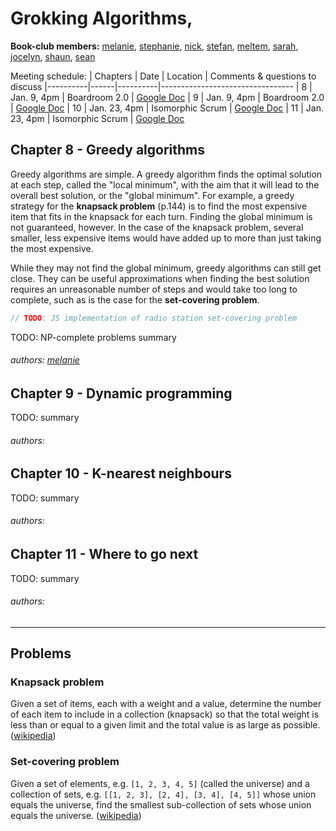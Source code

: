 # Grokking Algorithms,

[comment]: Links:
[melanie]: https://github.com/melaniebrgr
[stephanie]: https://github.com/stephanie56
[nick]: https://github.com/NicholasGWK
[stefan]: https://github.com/stefannew
[meltem]: https://github.com/turquoisemelon
[sarah]: https://github.com/srhboo
[jocelyn]: https://github.com/jocelynjeffrey
[shaun]: https://github.com/ShaunLloyd
[sean]: https://github.com/seanmay

**Book-club members:**
[melanie], [stephanie], [nick], [stefan], [meltem], [sarah], [jocelyn], [shaun], [sean]

Meeting schedule:
| Chapters | Date | Location | Comments & questions to discuss
|----------|------|----------|---------------------------------
| 8 | Jan. 9, 4pm | Boardroom 2.0 | [Google Doc](https://docs.google.com/document/d/1wYjQb_iBIHEaGA7MTJFRV886mVsftfS2W4rSmWT4A4k/edit?usp=sharing)
| 9 | Jan. 9, 4pm | Boardroom 2.0 | [Google Doc](https://docs.google.com/document/d/1wYjQb_iBIHEaGA7MTJFRV886mVsftfS2W4rSmWT4A4k/edit?usp=sharing)
| 10 | Jan. 23, 4pm | Isomorphic Scrum | [Google Doc](https://docs.google.com/document/d/1wYjQb_iBIHEaGA7MTJFRV886mVsftfS2W4rSmWT4A4k/edit?usp=sharing)
| 11 | Jan. 23, 4pm | Isomorphic Scrum | [Google Doc](https://docs.google.com/document/d/1wYjQb_iBIHEaGA7MTJFRV886mVsftfS2W4rSmWT4A4k/edit?usp=sharing)

## Chapter 8 - Greedy algorithms

Greedy algorithms are simple. A greedy algorithm finds the optimal solution at each step, called the "local minimum", with the aim that it will lead to the overall best solution, or the "global minimum". For example, a greedy strategy for the **knapsack problem** (p.144) is to find the most expensive item that fits in the knapsack for each turn. Finding the global minimum is not guaranteed, however. In the case of the knapsack problem, several smaller, less expensive items would have added up to more than just taking the most expensive.

While they may not find the global minimum, greedy algorithms can still get close. They can be useful approximations when finding the best solution requires an unreasonable number of steps and would take too long to complete, such as is the case for the **set-covering problem**.

```javascript
// TODO: JS implementation of radio station set-covering problem
```

TODO: NP-complete problems summary

###### authors: [melanie]

## Chapter 9 - Dynamic programming

TODO: summary

###### authors:

## Chapter 10 - K-nearest neighbours

TODO: summary

###### authors:

## Chapter 11 - Where to go next

TODO: summary

###### authors:

---

## Problems

### Knapsack problem

Given a set of items, each with a weight and a value, determine the number of each item to include in a collection (knapsack) so that the total weight is less than or equal to a given limit and the total value is as large as possible. ([wikipedia](https://en.wikipedia.org/wiki/Knapsack_problem))

### Set-covering problem

Given a set of elements, e.g. `[1, 2, 3, 4, 5]` (called the universe) and a collection of sets, e.g. `[[1, 2, 3], [2, 4], [3, 4], [4, 5]]` whose union equals the universe, find the smallest sub-collection of sets whose union equals the universe. ([wikipedia](https://en.wikipedia.org/wiki/Set_cover_problem))
